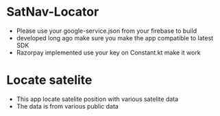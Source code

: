 # SatNav-Locator
- Please use your google-service.json from your firebase to build
- developed long ago make sure you make the app compatible to latest SDK
- Razorpay implemented use your key on Constant.kt make it work

# Locate satelite 
- This app locate satelite position with various satelite data
- The data is from various public data
